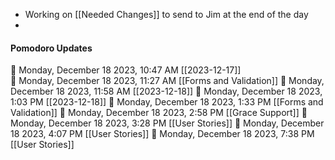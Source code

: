 - Working on [[Needed Changes]] to send to Jim at the end of the day
- 


#### Pomodoro Updates
🍅 Monday, December 18 2023, 10:47 AM [[2023-12-17]]    
🍅 Monday, December 18 2023, 11:27 AM [[Forms and Validation]]
🍅 Monday, December 18 2023, 11:58 AM [[2023-12-18]]
🍅 Monday, December 18 2023, 1:03 PM [[2023-12-18]]
🍅 Monday, December 18 2023, 1:33 PM [[Forms and Validation]]🍅 Monday, December 18 2023, 2:58 PM [[Grace Support]]🍅 Monday, December 18 2023, 3:28 PM [[User Stories]]🍅 Monday, December 18 2023, 4:07 PM [[User Stories]]🍅 Monday, December 18 2023, 7:38 PM [[User Stories]]